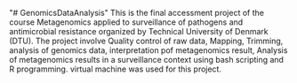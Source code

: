 "# GenomicsDataAnalysis" 
This is the final accessment project of the course Metagenomics applied to surveillance of pathogens and antimicrobial resistance
organized by Technical University of Denmark (DTU). The project involve Quality control of raw data, Mapping, Trimming, analysis of genomics data, interpretation pof metagenomics result, Analysis of metagenomics results in a surveillance context using bash scripting and R programming. virtual machine was used for this project.
